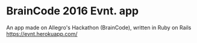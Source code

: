 # BrainCode 2016 Evnt. app
An app made on Allegro's Hackathon (BrainCode), written in Ruby on Rails
https://evnt.herokuapp.com/
